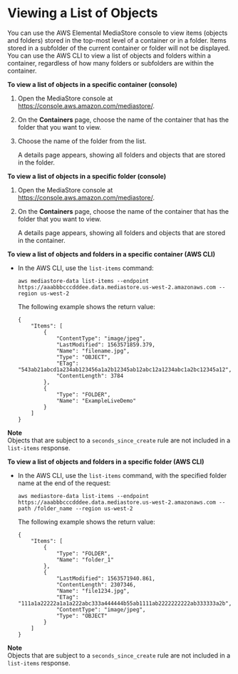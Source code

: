 # Viewing a List of Objects<a name="objects-view-list"></a>

You can use the AWS Elemental MediaStore console to view items \(objects and folders\) stored in the top\-most level of a container or in a folder\. Items stored in a subfolder of the current container or folder will not be displayed\. You can use the AWS CLI to view a list of objects and folders within a container, regardless of how many folders or subfolders are within the container\.

**To view a list of objects in a specific container \(console\)**

1. Open the MediaStore console at [https://console\.aws\.amazon\.com/mediastore/](https://console.aws.amazon.com/mediastore/)\.

1. On the **Containers** page, choose the name of the container that has the folder that you want to view\. 

1. Choose the name of the folder from the list\.

   A details page appears, showing all folders and objects that are stored in the folder\.

**To view a list of objects in a specific folder \(console\)**

1. Open the MediaStore console at [https://console\.aws\.amazon\.com/mediastore/](https://console.aws.amazon.com/mediastore/)\.

1. On the **Containers** page, choose the name of the container that has the folder that you want to view\. 

   A details page appears, showing all folders and objects that are stored in the container\.

**To view a list of objects and folders in a specific container \(AWS CLI\)**
+ In the AWS CLI, use the `list-items` command:

  ```
  aws mediastore-data list-items --endpoint https://aaabbbcccdddee.data.mediastore.us-west-2.amazonaws.com --region us-west-2
  ```

  The following example shows the return value:

  ```
  {
      "Items": [
          {
              "ContentType": "image/jpeg",
              "LastModified": 1563571859.379,
              "Name": "filename.jpg",
              "Type": "OBJECT",
              "ETag": "543ab21abcd1a234ab123456a1a2b12345ab12abc12a1234abc1a2bc12345a12",
              "ContentLength": 3784
          },
          {
              "Type": "FOLDER",
              "Name": "ExampleLiveDemo"
          }
      ]
  }
  ```
**Note**  
Objects that are subject to a `seconds_since_create` rule are not included in a `list-items` response\.

**To view a list of objects and folders in a specific folder \(AWS CLI\)**
+ In the AWS CLI, use the `list-items` command, with the specified folder name at the end of the request:

  ```
  aws mediastore-data list-items --endpoint https://aaabbbcccdddee.data.mediastore.us-west-2.amazonaws.com --path /folder_name --region us-west-2
  ```

  The following example shows the return value:

  ```
  {
      "Items": [
          {
              "Type": "FOLDER",
              "Name": "folder_1"
          },
          {
              "LastModified": 1563571940.861,
              "ContentLength": 2307346,
              "Name": "file1234.jpg",
              "ETag": "111a1a22222a1a1a222abc333a444444b55ab1111ab2222222222ab333333a2b",
              "ContentType": "image/jpeg",
              "Type": "OBJECT"
          }
      ]
  }
  ```
**Note**  
Objects that are subject to a `seconds_since_create` rule are not included in a `list-items` response\.